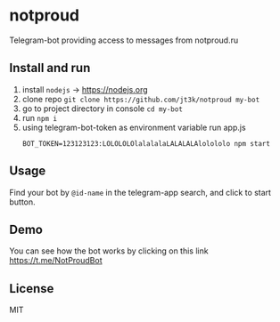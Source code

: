 # notproud

Telegram-bot providing access to messages from notproud.ru

## Install and run

1. install `nodejs` -> https://nodejs.org
2. clone repo `git clone https://github.com/jt3k/notproud my-bot`
3. go to project directory in console `cd my-bot`
4. run `npm i`
5. using telegram-bot-token as environment variable run app.js
    ```
    BOT_TOKEN=123123123:LOLOLOLOlalalalaLALALALAlolololo npm start
    ```

## Usage

Find your bot by `@id-name` in the telegram-app search, and click to start button.

## Demo

You can see how the bot works by clicking on this link https://t.me/NotProudBot

## License

MIT
